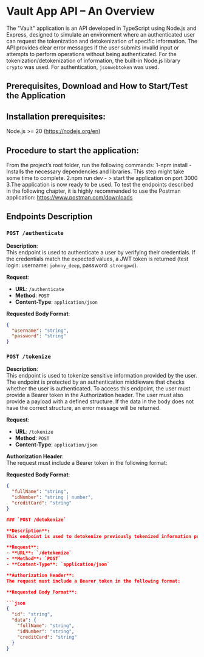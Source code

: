 # Vault App API – An Overview

The "Vault" application is an API developed in TypeScript using Node.js and Express, designed to simulate an environment where an authenticated user can request the tokenization and detokenization of specific information. The API provides clear error messages if the user submits invalid input or attempts to perform operations without being authenticated. For the tokenization/detokenization of information, the built-in Node.js library `crypto` was used. For authentication, `jsonwebtoken` was used.

## Prerequisites, Download and How to Start/Test the Application

## Installation prerequisites:

Node.js >= 20 (https://nodejs.org/en)

## Procedure to start the application:

From the project’s root folder, run the following commands:
1-npm install - Installs the necessary dependencies and libraries. This step might take some time to complete.
2.npm run dev - > start the application on port 3000
3.The application is now ready to be used. To test the endpoints described in the following chapter, it is highly recommended to use the Postman application: https://www.postman.com/downloads

## Endpoints Description

### `POST /authenticate`

**Description**:  
This endpoint is used to authenticate a user by verifying their credentials. If the credentials match the expected values, a JWT token is returned (test login: username: `johnny_deep`, password: `strongpwd`).

**Request**:

- **URL**: `/authenticate`
- **Method**: `POST`
- **Content-Type**: `application/json`

**Requested Body Format**:

```json
{
  "username": "string",
  "password": "string"
}
```

### `POST /tokenize`

**Description**:  
This endpoint is used to tokenize sensitive information provided by the user. The endpoint is protected by an authentication middleware that checks whether the user is authenticated. To access this endpoint, the user must provide a Bearer token in the Authorization header. The user must also provide a payload with a defined structure. If the data in the body does not have the correct structure, an error message will be returned.

**Request**:

- **URL**: `/tokenize`
- **Method**: `POST`
- **Content-Type**: `application/json`

**Authorization Header**:  
The request must include a Bearer token in the following format:

**Requested Body Format**:

````json
{
  "fullName": "string",
  "idNumber": "string | number",
  "creditCard": "string"
}

### `POST /detokenize`

**Description**:
This endpoint is used to detokenize previously tokenized information provided by the user. The endpoint is protected by an authentication middleware that checks whether the user is authenticated. To access this endpoint, the user must provide a Bearer token in the Authorization header. The user must also provide a payload with a defined structure. If the data in the body does not have the correct structure, an error message will be returned.

**Request**:
- **URL**: `/detokenize`
- **Method**: `POST`
- **Content-Type**: `application/json`

**Authorization Header**:
The request must include a Bearer token in the following format:

**Requested Body Format**:

```json
{
  "id": "string",
  "data": {
    "fullName": "string",
    "idNumber": "string",
    "creditCard": "string"
  }
}
````
